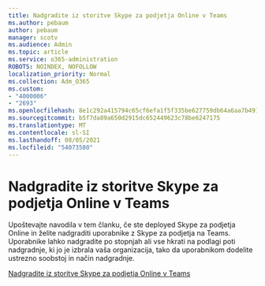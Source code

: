 ```yaml
---
title: Nadgradite iz storitve Skype za podjetja Online v Teams
ms.author: pebaum
author: pebaum
manager: scotv
ms.audience: Admin
ms.topic: article
ms.service: o365-administration
ROBOTS: NOINDEX, NOFOLLOW
localization_priority: Normal
ms.collection: Adm_O365
ms.custom:
- "4000006"
- "2693"
ms.openlocfilehash: 8e1c292a415794c65cf6efa1f5f335be627759db64a6aa7b4918f05436502fd0
ms.sourcegitcommit: b5f7da89a650d2915dc652449623c78be6247175
ms.translationtype: MT
ms.contentlocale: sl-SI
ms.lasthandoff: 08/05/2021
ms.locfileid: "54073580"
---
```

# <a name="upgrade-from-skype-for-business-online-to-teams"></a>Nadgradite iz storitve Skype za podjetja Online v Teams  

Upoštevajte navodila v tem članku, če ste deployed Skype za podjetja Online in želite nadgraditi uporabnike z Skype za podjetja na Teams. Uporabnike lahko nadgradite po stopnjah ali vse hkrati na podlagi poti nadgradnje, ki jo je izbrala vaša organizacija, tako da uporabnikom dodelite ustrezno soobstoj in način nadgradnje.

[Nadgradite iz storitve Skype za podjetja Online v Teams](https://docs.microsoft.com/MicrosoftTeams/upgrade-to-teams-execute-skypeforbusinessonline) 